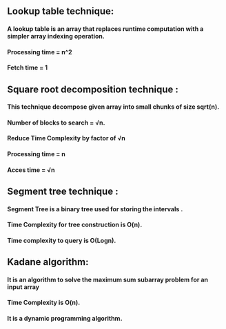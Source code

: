 ## Lookup table technique:
  ####    A lookup table is an array that replaces runtime computation with a simpler array indexing operation.
  ####    Processing time = n^2 
  ####    Fetch time = 1
  
## Square root decomposition technique :
####     This technique decompose given array into small chunks of size sqrt(n).
####      Number of blocks to search = √n.
####      Reduce Time Complexity by factor of √n
####    Processing time = n
####     Acces time = √n

## Segment tree technique :
####      Segment Tree is a binary tree used for storing the intervals .
####      Time Complexity for tree construction is O(n). 
####      Time complexity to query is O(Logn).

## Kadane algorithm:
####      It is an algorithm to solve the maximum sum subarray problem for an input array 
####      Time Complexity is O(n). 
####      It is a dynamic programming algorithm.



